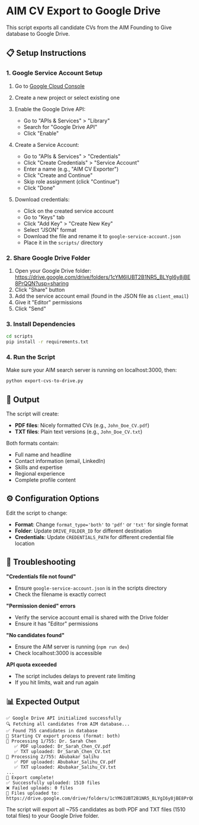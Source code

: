 # AIM CV Export to Google Drive

This script exports all candidate CVs from the AIM Founding to Give database to Google Drive.

## 📋 Setup Instructions

### 1. Google Service Account Setup

1. Go to [Google Cloud Console](https://console.cloud.google.com/)
2. Create a new project or select existing one
3. Enable the Google Drive API:
   - Go to "APIs & Services" > "Library"
   - Search for "Google Drive API"
   - Click "Enable"

4. Create a Service Account:
   - Go to "APIs & Services" > "Credentials"
   - Click "Create Credentials" > "Service Account"
   - Enter a name (e.g., "AIM CV Exporter")
   - Click "Create and Continue"
   - Skip role assignment (click "Continue")
   - Click "Done"

5. Download credentials:
   - Click on the created service account
   - Go to "Keys" tab
   - Click "Add Key" > "Create New Key"
   - Select "JSON" format
   - Download the file and rename it to `google-service-account.json`
   - Place it in the `scripts/` directory

### 2. Share Google Drive Folder

1. Open your Google Drive folder: https://drive.google.com/drive/folders/1cYM6IUBT2B1NR5_BLYgI6y8jBE8PrQQN?usp=sharing
2. Click "Share" button
3. Add the service account email (found in the JSON file as `client_email`)
4. Give it "Editor" permissions
5. Click "Send"

### 3. Install Dependencies

```bash
cd scripts
pip install -r requirements.txt
```

### 4. Run the Script

Make sure your AIM search server is running on localhost:3000, then:

```bash
python export-cvs-to-drive.py
```

## 📁 Output

The script will create:
- **PDF files**: Nicely formatted CVs (e.g., `John_Doe_CV.pdf`)
- **TXT files**: Plain text versions (e.g., `John_Doe_CV.txt`)

Both formats contain:
- Full name and headline
- Contact information (email, LinkedIn)
- Skills and expertise
- Regional experience
- Complete profile content

## ⚙️ Configuration Options

Edit the script to change:

- **Format**: Change `format_type='both'` to `'pdf'` or `'txt'` for single format
- **Folder**: Update `DRIVE_FOLDER_ID` for different destination
- **Credentials**: Update `CREDENTIALS_PATH` for different credential file location

## 🔧 Troubleshooting

**"Credentials file not found"**
- Ensure `google-service-account.json` is in the scripts directory
- Check the filename is exactly correct

**"Permission denied" errors**
- Verify the service account email is shared with the Drive folder
- Ensure it has "Editor" permissions

**"No candidates found"**
- Ensure the AIM server is running (`npm run dev`)
- Check localhost:3000 is accessible

**API quota exceeded**
- The script includes delays to prevent rate limiting
- If you hit limits, wait and run again

## 📊 Expected Output

```
✅ Google Drive API initialized successfully
🔍 Fetching all candidates from AIM database...
✅ Found 755 candidates in database
🚀 Starting CV export process (format: both)
📄 Processing 1/755: Dr. Sarah Chen
   ✅ PDF uploaded: Dr_Sarah_Chen_CV.pdf
   ✅ TXT uploaded: Dr_Sarah_Chen_CV.txt
📄 Processing 2/755: Abubakar Salihu
   ✅ PDF uploaded: Abubakar_Salihu_CV.pdf
   ✅ TXT uploaded: Abubakar_Salihu_CV.txt
...
🎉 Export complete!
✅ Successfully uploaded: 1510 files
❌ Failed uploads: 0 files
📁 Files uploaded to: https://drive.google.com/drive/folders/1cYM6IUBT2B1NR5_BLYgI6y8jBE8PrQQN
```

The script will export all ~755 candidates as both PDF and TXT files (1510 total files) to your Google Drive folder.